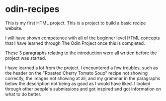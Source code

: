 # odin-recipes
This is my first HTML project. This is a project to build a basic recipe website.

I will have shown competence with all of the beginner level HTML concepts that I have learned through The Odin Project once this is completed.

These 3 paragraphs relating to the introduction were all written before the project was started.

I have learned a lot from the project. I encountered a few troubles, such as the header on the "Roasted Cherry Tomato Soup" recipe not showing correctly, the images not showing at all, and my grammar in the paragraphs below the description not being as good as I would have liked. I looked through other people's submissions and got inspired and got information on what to do better.

